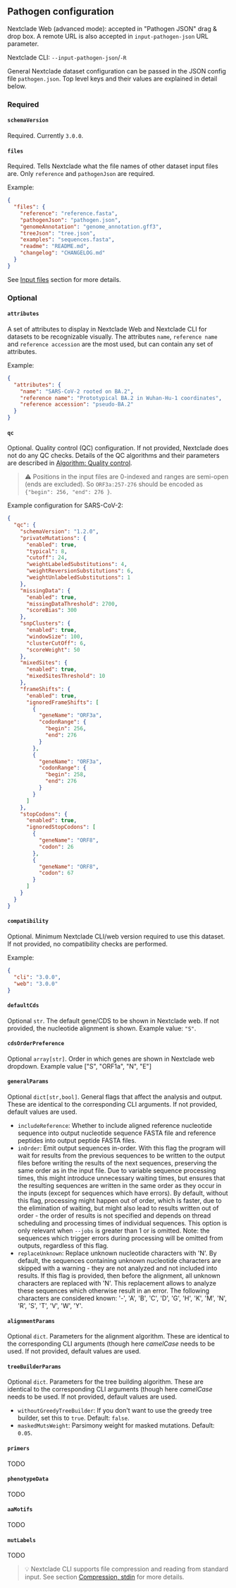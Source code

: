 ## Pathogen configuration

Nextclade Web (advanced mode): accepted in "Pathogen JSON" drag & drop box. A remote URL is also accepted in `input-pathogen-json` URL parameter.

Nextclade CLI: `--input-pathogen-json`/`-R`

General Nextclade dataset configuration can be passed in the JSON config file `pathogen.json`. Top level keys and their values are explained in detail below.

### Required

#### `schemaVersion`

Required. Currently `3.0.0`.

#### `files`

Required. Tells Nextclade what the file names of other dataset input files are. Only `reference` and `pathogenJson` are required.

Example:

```json
{
  "files": {
    "reference": "reference.fasta",
    "pathogenJson": "pathogen.json",
    "genomeAnnotation": "genome_annotation.gff3",
    "treeJson": "tree.json",
    "examples": "sequences.fasta",
    "readme": "README.md",
    "changelog": "CHANGELOG.md"
  }
}
```

See [Input files](../input-files) section for more details.

### Optional

#### `attributes`

A set of attributes to display in Nextclade Web and Nextclade CLI for datasets to be recognizable visually. The attributes `name`, `reference name` and `reference accession` are the most used, but can contain any set of attributes.

Example:

```json
{
  "attributes": {
    "name": "SARS-CoV-2 rooted on BA.2",
    "reference name": "Prototypical BA.2 in Wuhan-Hu-1 coordinates",
    "reference accession": "pseudo-BA.2"
  }
}
```

#### `qc`

Optional. Quality control (QC) configuration. If not provided, Nextclade does not do any QC checks. Details of the QC algorithms and their parameters are described in [Algorithm: Quality control](../algorithm/07-quality-control).

> ⚠️ Positions in the input files are 0-indexed and ranges are semi-open (ends are excluded). So `ORF3a:257-276` should be encoded as `{"begin": 256, "end": 276 }`.

Example configuration for SARS-CoV-2:

```json
{
  "qc": {
    "schemaVersion": "1.2.0",
    "privateMutations": {
      "enabled": true,
      "typical": 8,
      "cutoff": 24,
      "weightLabeledSubstitutions": 4,
      "weightReversionSubstitutions": 6,
      "weightUnlabeledSubstitutions": 1
    },
    "missingData": {
      "enabled": true,
      "missingDataThreshold": 2700,
      "scoreBias": 300
    },
    "snpClusters": {
      "enabled": true,
      "windowSize": 100,
      "clusterCutOff": 6,
      "scoreWeight": 50
    },
    "mixedSites": {
      "enabled": true,
      "mixedSitesThreshold": 10
    },
    "frameShifts": {
      "enabled": true,
      "ignoredFrameShifts": [
        {
          "geneName": "ORF3a",
          "codonRange": {
            "begin": 256,
            "end": 276
          }
        },
        {
          "geneName": "ORF3a",
          "codonRange": {
            "begin": 258,
            "end": 276
          }
        }
      ]
    },
    "stopCodons": {
      "enabled": true,
      "ignoredStopCodons": [
        {
          "geneName": "ORF8",
          "codon": 26
        },
        {
          "geneName": "ORF8",
          "codon": 67
        }
      ]
    }
  }
}
```

#### `compatibility`

Optional. Minimum Nextclade CLI/web version required to use this dataset. If not provided, no compatibility checks are performed.

Example:

```json
{
  "cli": "3.0.0",
  "web": "3.0.0"
}
```

#### `defaultCds`

Optional `str`. The default gene/CDS to be shown in Nextclade web. If not provided, the nucleotide alignment is shown. Example value: `"S"`.

#### `cdsOrderPreference`

Optional `array[str]`. Order in which genes are shown in Nextclade web dropdown. Example value ["S", "ORF1a", "N", "E"]

#### `generalParams`

Optional `dict[str,bool]`. General flags that affect the analysis and output. These are identical to the corresponding CLI arguments. If not provided, default values are used.

- `includeReference`: Whether to include aligned reference nucleotide sequence into output nucleotide sequence FASTA file and reference peptides into output peptide FASTA files.
- `inOrder`: Emit output sequences in-order. With this flag the program will wait for results from the previous sequences to be written to the output files before writing the results of the next sequences, preserving the same order as in the input file. Due to variable sequence processing times, this might introduce unnecessary waiting times, but ensures that the resulting sequences are written in the same order as they occur in the inputs (except for sequences which have errors). By default, without this flag, processing might happen out of order, which is faster, due to the elimination of waiting, but might also lead to results written out of order - the order of results is not specified and depends on thread scheduling and processing times of individual sequences. This option is only relevant when `--jobs` is greater than 1 or is omitted. Note: the sequences which trigger errors during processing will be omitted from outputs, regardless of this flag.
- `replaceUnknown`: Replace unknown nucleotide characters with 'N'. By default, the sequences containing unknown nucleotide characters are skipped with a warning - they are not analyzed and not included into results. If this flag is provided, then before the alignment, all unknown characters are replaced with 'N'. This replacement allows to analyze these sequences which otherwise result in an error. The following characters are considered known: '-', 'A', 'B', 'C', 'D', 'G', 'H', 'K', 'M', 'N', 'R', 'S', 'T', 'V', 'W', 'Y'.

#### `alignmentParams`

Optional `dict`. Parameters for the alignment algorithm. These are identical to the corresponding CLI arguments (though here _camelCase_ needs to be used. If not provided, default values are used.

#### `treeBuilderParams`

Optional `dict`. Parameters for the tree building algorithm. These are identical to the corresponding CLI arguments (though here _camelCase_ needs to be used. If not provided, default values are used.

- `withoutGreedyTreeBuilder`: If you don't want to use the greedy tree builder, set this to `true`. Default: `false`.
- `maskedMutsWeight`: Parsimony weight for masked mutations. Default: `0.05`.

#### `primers`

TODO

#### `phenotypeData`

TODO

#### `aaMotifs`

TODO

#### `mutLabels`

TODO

> 💡 Nextclade CLI supports file compression and reading from standard input. See section [Compression, stdin](./compression) for more details.
